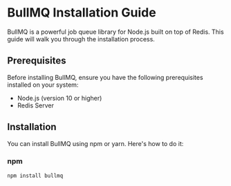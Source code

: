 # BullMQ Installation Guide

BullMQ is a powerful job queue library for Node.js built on top of Redis. This guide will walk you through the installation process.

## Prerequisites

Before installing BullMQ, ensure you have the following prerequisites installed on your system:

- Node.js (version 10 or higher)
- Redis Server

## Installation

You can install BullMQ using npm or yarn. Here's how to do it:

### npm

```bash
npm install bullmq
